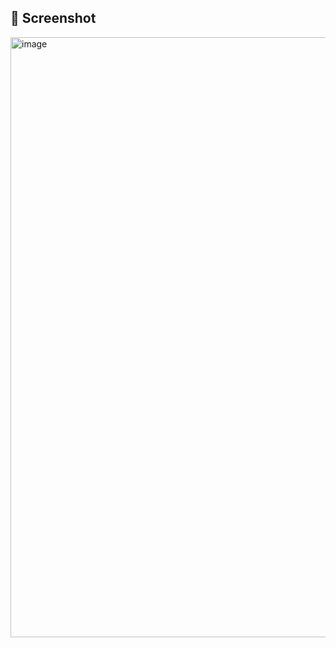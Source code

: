 ## 📸 Screenshot


<img width="960" alt="image" src="https://github.com/ZubiyaAzeem/Tic-Tac-Toe/assets/146827791/512a170a-badc-4e64-8fe8-6bbfd6ccb7a4">
